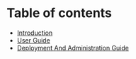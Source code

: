 # Table of contents

* [Introduction](README.md)
* [User Guide](user.md)
* [Deployment And Administration Guide](admin.md)

